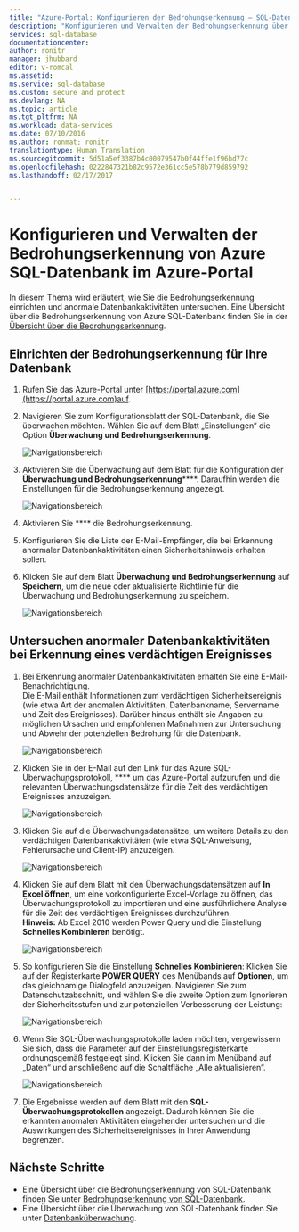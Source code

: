 ```yaml
---
title: "Azure-Portal: Konfigurieren der Bedrohungserkennung – SQL-Datenbank | Microsoft Docs"
description: "Konfigurieren und Verwalten der Bedrohungserkennung über das Azure-Portal"
services: sql-database
documentationcenter: 
author: ronitr
manager: jhubbard
editor: v-romcal
ms.assetid: 
ms.service: sql-database
ms.custom: secure and protect
ms.devlang: NA
ms.topic: article
ms.tgt_pltfrm: NA
ms.workload: data-services
ms.date: 07/10/2016
ms.author: ronmat; ronitr
translationtype: Human Translation
ms.sourcegitcommit: 5d51a5ef3387b4c00079547b0f44ffe1f96bd77c
ms.openlocfilehash: 0222847321b82c9572e361cc5e578b779d859792
ms.lasthandoff: 02/17/2017


---
```

# <a name="configure-and-manage-azure-sql-database-threat-detection-in-the-azure-portal"></a>Konfigurieren und Verwalten der Bedrohungserkennung von Azure SQL-Datenbank im Azure-Portal

In diesem Thema wird erläutert, wie Sie die Bedrohungserkennung einrichten und anormale Datenbankaktivitäten untersuchen. Eine Übersicht über die Bedrohungserkennung von Azure SQL-Datenbank finden Sie in der [Übersicht über die Bedrohungserkennung](sql-database-threat-detection.md).

## <a name="set-up-threat-detection-for-your-database"></a>Einrichten der Bedrohungserkennung für Ihre Datenbank
1. Rufen Sie das Azure-Portal unter [https://portal.azure.com](https://portal.azure.com)auf.
2. Navigieren Sie zum Konfigurationsblatt der SQL-Datenbank, die Sie überwachen möchten. Wählen Sie auf dem Blatt „Einstellungen“ die Option **Überwachung und Bedrohungserkennung**.
   
    ![Navigationsbereich][1]
3. Aktivieren Sie die Überwachung auf dem Blatt für die Konfiguration der **Überwachung und Bedrohungserkennung******. Daraufhin werden die Einstellungen für die Bedrohungserkennung angezeigt.
   
    ![Navigationsbereich][2]
4. Aktivieren Sie **** die Bedrohungserkennung.
5. Konfigurieren Sie die Liste der E-Mail-Empfänger, die bei Erkennung anormaler Datenbankaktivitäten einen Sicherheitshinweis erhalten sollen.
6. Klicken Sie auf dem Blatt **Überwachung und Bedrohungserkennung** auf **Speichern**, um die neue oder aktualisierte Richtlinie für die Überwachung und Bedrohungserkennung zu speichern.
   
    ![Navigationsbereich][3]

## <a name="explore-anomalous-database-activities-upon-detection-of-a-suspicious-event"></a>Untersuchen anormaler Datenbankaktivitäten bei Erkennung eines verdächtigen Ereignisses
1. Bei Erkennung anormaler Datenbankaktivitäten erhalten Sie eine E-Mail-Benachrichtigung. <br/>
   Die E-Mail enthält Informationen zum verdächtigen Sicherheitsereignis (wie etwa Art der anomalen Aktivitäten, Datenbankname, Servername und Zeit des Ereignisses). Darüber hinaus enthält sie Angaben zu möglichen Ursachen und empfohlenen Maßnahmen zur Untersuchung und Abwehr der potenziellen Bedrohung für die Datenbank.<br/>
   
    ![Navigationsbereich][4]
2. Klicken Sie in der E-Mail auf den Link für das Azure SQL-Überwachungsprotokoll, **** um das Azure-Portal aufzurufen und die relevanten Überwachungsdatensätze für die Zeit des verdächtigen Ereignisses anzuzeigen.
   
    ![Navigationsbereich][5]
3. Klicken Sie auf die Überwachungsdatensätze, um weitere Details zu den verdächtigen Datenbankaktivitäten (wie etwa SQL-Anweisung, Fehlerursache und Client-IP) anzuzeigen.
   
    ![Navigationsbereich][6]
4. Klicken Sie auf dem Blatt mit den Überwachungsdatensätzen auf **In Excel öffnen**, um eine vorkonfigurierte Excel-Vorlage zu öffnen, das Überwachungsprotokoll zu importieren und eine ausführlichere Analyse für die Zeit des verdächtigen Ereignisses durchzuführen.<br/>
   **Hinweis:** Ab Excel 2010 werden Power Query und die Einstellung **Schnelles Kombinieren** benötigt.
   
    ![Navigationsbereich][7]
5. So konfigurieren Sie die Einstellung **Schnelles Kombinieren**: Klicken Sie auf der Registerkarte **POWER QUERY** des Menübands auf **Optionen**, um das gleichnamige Dialogfeld anzuzeigen. Navigieren Sie zum Datenschutzabschnitt, und wählen Sie die zweite Option zum Ignorieren der Sicherheitsstufen und zur potenziellen Verbesserung der Leistung:
   
    ![Navigationsbereich][8]
6. Wenn Sie SQL-Überwachungsprotokolle laden möchten, vergewissern Sie sich, dass die Parameter auf der Einstellungsregisterkarte ordnungsgemäß festgelegt sind. Klicken Sie dann im Menüband auf „Daten“ und anschließend auf die Schaltfläche „Alle aktualisieren“.
   
    ![Navigationsbereich][9]
7. Die Ergebnisse werden auf dem Blatt mit den **SQL-Überwachungsprotokollen** angezeigt. Dadurch können Sie die erkannten anomalen Aktivitäten eingehender untersuchen und die Auswirkungen des Sicherheitsereignisses in Ihrer Anwendung begrenzen.

## <a name="next-steps"></a>Nächste Schritte

* Eine Übersicht über die Bedrohungserkennung von SQL-Datenbank finden Sie unter [Bedrohungserkennung von SQL-Datenbank](sql-database-threat-detection.md).
* Eine Übersicht über die Überwachung von SQL-Datenbank finden Sie unter [Datenbanküberwachung](sql-database-auditing.md).


<!--Image references-->
[1]: ./media/sql-database-threat-detection-get-started/1_td_click_on_settings.png
[2]: ./media/sql-database-threat-detection-get-started/2_td_turn_on_auditing.png
[3]: ./media/sql-database-threat-detection-get-started/3_td_turn_on_threat_detection.png
[4]: ./media/sql-database-threat-detection-get-started/4_td_email.png
[5]: ./media/sql-database-threat-detection-get-started/5_td_audit_records.png
[6]: ./media/sql-database-threat-detection-get-started/6_td_audit_record_details.png
[7]: ./media/sql-database-threat-detection-get-started/7_td_audit_records_open_excel.png
[8]: ./media/sql-database-threat-detection-get-started/8_td_excel_fast_combine.png
[9]: ./media/sql-database-threat-detection-get-started/9_td_excel_parameters.png

